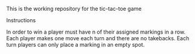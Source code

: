 This is the working repository for the tic-tac-toe game

Instructions

In order to win a player must have n of their assigned markings in a row.
Each player makes one move each turn and there are no takebacks. Each turn
players can only place a marking in an empty spot.